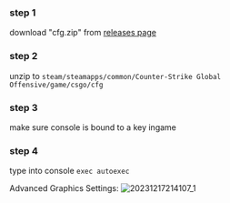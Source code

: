 ### step 1
download "cfg.zip" from [releases page](https://github.com/batscs/csgo_cfg/releases/latest)

### step 2
unzip to `steam/steamapps/common/Counter-Strike Global Offensive/game/csgo/cfg`

### step 3
make sure console is bound to a key ingame

### step 4
type into console `exec autoexec`

Advanced Graphics Settings:
![20231217214107_1](https://github.com/batscs/csgo_cfg/assets/31670615/edecb89e-4285-4747-995c-670294d8e1ba)
